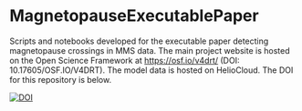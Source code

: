 # MagnetopauseExecutablePaper
Scripts and notebooks developed for the executable paper detecting magnetopause crossings in MMS data. The main project website is hosted on the Open Science Framework at https://osf.io/v4drt/ (DOI: 10.17605/OSF.IO/V4DRT). The model data is hosted on HelioCloud. The DOI for this repository is below.  

[![DOI](https://zenodo.org/badge/631044088.svg)](https://zenodo.org/badge/latestdoi/631044088)
